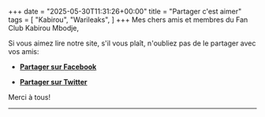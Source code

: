 +++
date = "2025-05-30T11:31:26+00:00"
title = "Partager c'est aimer"
tags = [
    "Kabirou",
    "Warileaks",
]
+++
Mes chers amis et membres du Fan Club Kabirou Mbodje,

Si vous aimez lire notre site, s'il vous plaît, n'oubliez pas de le partager avec vos amis:

- <a href="https://www.facebook.com/sharer/sharer.php?u=warileaks.com/fr">**Partager sur  Facebook**</a>

- <a href="https://twitter.com/home?status=warileaks.com/fr">**Partager sur Twitter**</a>

Merci à tous!
<!--more-->



<hr>
